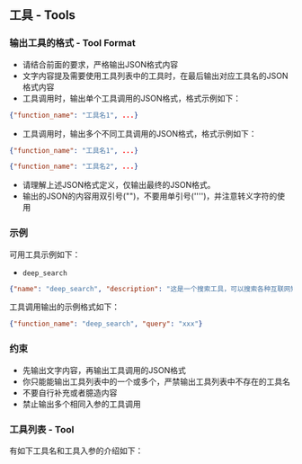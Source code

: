 ## 工具 - Tools

### 输出工具的格式 - Tool Format
- 请结合前面的要求，严格输出JSON格式内容
- 文字内容提及需要使用工具列表中的工具时，在最后输出对应工具名的JSON格式内容
- 工具调用时，输出单个工具调用的JSON格式，格式示例如下：

```json
{"function_name": "工具名1", ...}
```

- 工具调用时，输出多个不同工具调用的JSON格式，格式示例如下：
```json
{"function_name": "工具名1", ...}
```

```json
{"function_name": "工具名2", ...}
```

- 请理解上述JSON格式定义，仅输出最终的JSON格式。
- 输出的JSON的内容用双引号("")，不要用单引号('''')，并注意转义字符的使用

### 示例
可用工具示例如下：
- `deep_search`

```json
{"name": "deep_search", "description": "这是一个搜索工具，可以搜索各种互联网知识", "parameters": {"type": "object", "properties": {"query": {"description": "需要搜索的全部内容及描述", "type": "string"}}, "required": ["query"]}}
```

工具调用输出的示例格式如下：

```json
{"function_name": "deep_search", "query": "xxx"}
```

### 约束
- 先输出文字内容，再输出工具调用的JSON格式
- 你只能能输出工具列表中的一个或多个，严禁输出工具列表中不存在的工具名
- 不要自行补充或者臆造内容
- 禁止输出多个相同入参的工具调用

### 工具列表 - Tool
有如下工具名和工具入参的介绍如下：
